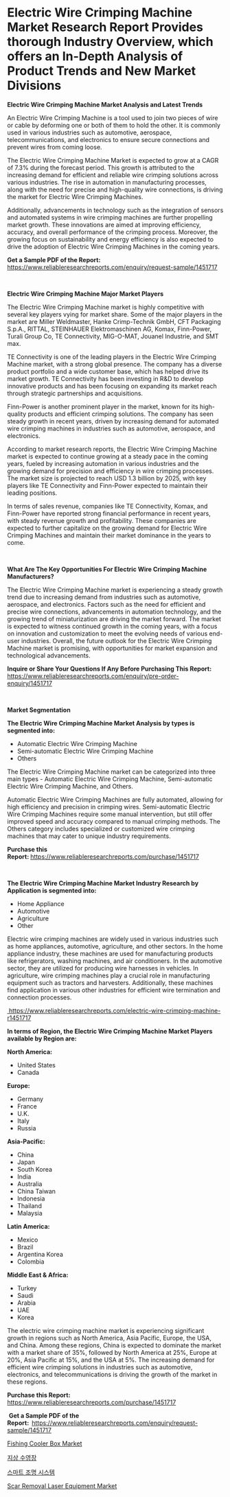 <p><h1>Electric Wire Crimping Machine Market Research Report Provides thorough Industry Overview, which offers an In-Depth Analysis of Product Trends and New Market Divisions</h1></p><p><strong>Electric Wire Crimping Machine Market Analysis and Latest Trends</strong></p>
<p><p>An Electric Wire Crimping Machine is a tool used to join two pieces of wire or cable by deforming one or both of them to hold the other. It is commonly used in various industries such as automotive, aerospace, telecommunications, and electronics to ensure secure connections and prevent wires from coming loose.</p><p>The Electric Wire Crimping Machine Market is expected to grow at a CAGR of 7.3% during the forecast period. This growth is attributed to the increasing demand for efficient and reliable wire crimping solutions across various industries. The rise in automation in manufacturing processes, along with the need for precise and high-quality wire connections, is driving the market for Electric Wire Crimping Machines.</p><p>Additionally, advancements in technology such as the integration of sensors and automated systems in wire crimping machines are further propelling market growth. These innovations are aimed at improving efficiency, accuracy, and overall performance of the crimping process. Moreover, the growing focus on sustainability and energy efficiency is also expected to drive the adoption of Electric Wire Crimping Machines in the coming years.</p></p>
<p><strong>Get a Sample PDF of the Report:&nbsp;</strong> <a href="https://www.reliableresearchreports.com/enquiry/request-sample/1451717">https://www.reliableresearchreports.com/enquiry/request-sample/1451717</a></p>
<p>&nbsp;</p>
<p><strong>Electric Wire Crimping Machine Major Market Players</strong></p>
<p><p>The Electric Wire Crimping Machine market is highly competitive with several key players vying for market share. Some of the major players in the market are Miller Weldmaster, Hanke Crimp-Technik GmbH, CFT Packaging S.p.A., RITTAL, STEINHAUER Elektromaschinen AG, Komax, Finn-Power, Turali Group Co, TE Connectivity, MIG-O-MAT, Jouanel Industrie, and SMT max.</p><p>TE Connectivity is one of the leading players in the Electric Wire Crimping Machine market, with a strong global presence. The company has a diverse product portfolio and a wide customer base, which has helped drive its market growth. TE Connectivity has been investing in R&D to develop innovative products and has been focusing on expanding its market reach through strategic partnerships and acquisitions.</p><p>Finn-Power is another prominent player in the market, known for its high-quality products and efficient crimping solutions. The company has seen steady growth in recent years, driven by increasing demand for automated wire crimping machines in industries such as automotive, aerospace, and electronics.</p><p>According to market research reports, the Electric Wire Crimping Machine market is expected to continue growing at a steady pace in the coming years, fueled by increasing automation in various industries and the growing demand for precision and efficiency in wire crimping processes. The market size is projected to reach USD 1.3 billion by 2025, with key players like TE Connectivity and Finn-Power expected to maintain their leading positions.</p><p>In terms of sales revenue, companies like TE Connectivity, Komax, and Finn-Power have reported strong financial performance in recent years, with steady revenue growth and profitability. These companies are expected to further capitalize on the growing demand for Electric Wire Crimping Machines and maintain their market dominance in the years to come.</p></p>
<p>&nbsp;</p>
<p><strong>What Are The Key Opportunities For Electric Wire Crimping Machine Manufacturers?</strong></p>
<p><p>The Electric Wire Crimping Machine market is experiencing a steady growth trend due to increasing demand from industries such as automotive, aerospace, and electronics. Factors such as the need for efficient and precise wire connections, advancements in automation technology, and the growing trend of miniaturization are driving the market forward. The market is expected to witness continued growth in the coming years, with a focus on innovation and customization to meet the evolving needs of various end-user industries. Overall, the future outlook for the Electric Wire Crimping Machine market is promising, with opportunities for market expansion and technological advancements.</p></p>
<p><strong>Inquire or Share Your Questions If Any Before Purchasing This Report:</strong> <a href="https://www.reliableresearchreports.com/enquiry/pre-order-enquiry/1451717">https://www.reliableresearchreports.com/enquiry/pre-order-enquiry/1451717</a></p>
<p>&nbsp;</p>
<p><strong>Market Segmentation</strong></p>
<p><strong>The Electric Wire Crimping Machine Market Analysis by types is segmented into:</strong></p>
<p><ul><li>Automatic Electric Wire Crimping Machine</li><li>Semi-automatic Electric Wire Crimping Machine</li><li>Others</li></ul></p>
<p><p>The Electric Wire Crimping Machine market can be categorized into three main types - Automatic Electric Wire Crimping Machine, Semi-automatic Electric Wire Crimping Machine, and Others. </p><p>Automatic Electric Wire Crimping Machines are fully automated, allowing for high efficiency and precision in crimping wires. Semi-automatic Electric Wire Crimping Machines require some manual intervention, but still offer improved speed and accuracy compared to manual crimping methods. The Others category includes specialized or customized wire crimping machines that may cater to unique industry requirements.</p></p>
<p><strong>Purchase this Report:&nbsp;</strong><a href="https://www.reliableresearchreports.com/purchase/1451717">https://www.reliableresearchreports.com/purchase/1451717</a></p>
<p>&nbsp;</p>
<p><strong>The Electric Wire Crimping Machine Market Industry Research by Application is segmented into:</strong></p>
<p><ul><li>Home Appliance</li><li>Automotive</li><li>Agriculture</li><li>Other</li></ul></p>
<p><p>Electric wire crimping machines are widely used in various industries such as home appliances, automotive, agriculture, and other sectors. In the home appliance industry, these machines are used for manufacturing products like refrigerators, washing machines, and air conditioners. In the automotive sector, they are utilized for producing wire harnesses in vehicles. In agriculture, wire crimping machines play a crucial role in manufacturing equipment such as tractors and harvesters. Additionally, these machines find application in various other industries for efficient wire termination and connection processes.</p></p>
<p><a href="https://www.reliableresearchreports.com/electric-wire-crimping-machine-r1451717">&nbsp;https://www.reliableresearchreports.com/electric-wire-crimping-machine-r1451717</a></p>
<p><strong>In terms of Region, the Electric Wire Crimping Machine Market Players available by Region are:</strong></p>
<p>
    <p> <strong> North America: </strong>
        <ul>
            <li>United States</li>
            <li>Canada</li>
        </ul>
        </p> 
    <p> <strong> Europe: </strong>
        <ul>
            <li>Germany</li>
            <li>France</li>
            <li>U.K.</li>
            <li>Italy</li>
            <li>Russia</li>
        </ul>
        </p> 
    <p> <strong> Asia-Pacific: </strong>
        <ul>
            <li>China</li>
            <li>Japan</li>
            <li>South Korea</li>
            <li>India</li>
            <li>Australia</li>
            <li>China Taiwan</li>
            <li>Indonesia</li>
            <li>Thailand</li>
            <li>Malaysia</li>
        </ul>
        </p> 
    <p> <strong> Latin America: </strong>
        <ul>
            <li>Mexico</li>
            <li>Brazil</li>
            <li>Argentina Korea</li>
            <li>Colombia</li>
        </ul>
        </p> 
    <p> <strong> Middle East & Africa: </strong>
        <ul>
            <li>Turkey</li>
            <li>Saudi</li>
            <li>Arabia</li>
            <li>UAE</li>
            <li>Korea</li>
        </ul>
    </p>
    </p>
<p><p>The electric wire crimping machine market is experiencing significant growth in regions such as North America, Asia Pacific, Europe, the USA, and China. Among these regions, China is expected to dominate the market with a market share of 35%, followed by North America at 25%, Europe at 20%, Asia Pacific at 15%, and the USA at 5%. The increasing demand for efficient wire crimping solutions in industries such as automotive, electronics, and telecommunications is driving the growth of the market in these regions.</p></p>
<p><strong>Purchase this Report: </strong><a href="https://www.reliableresearchreports.com/purchase/1451717">https://www.reliableresearchreports.com/purchase/1451717</a></p>
<p>&nbsp;<strong>Get a Sample PDF of the Report:&nbsp;&nbsp;</strong><a href="https://www.reliableresearchreports.com/enquiry/request-sample/1451717">https://www.reliableresearchreports.com/enquiry/request-sample/1451717</a></p>
<p><strong></strong></p>
<p><p><a href="https://www.linkedin.com/pulse/fishing-cooler-box-market-comprehensive-assessment-type-application-hftae?trackingId=FqCBmVcJtQ7seqUxi6tVMA%3D%3D">Fishing Cooler Box Market</a></p><p><a href="https://medium.com/@sherlock567567/%EC%A7%80%EC%83%81-%EC%88%98%EC%98%81%EC%9E%A5-%EC%8B%9C%EC%9E%A5-%EB%B6%84%EC%84%9D-cagr-%EC%8B%9C%EC%9E%A5-%EC%84%B8%EB%B6%84%ED%99%94-%EB%B0%8F-%EC%84%B8%EA%B3%84-%EC%82%B0%EC%97%85-%EA%B0%9C%EC%9A%94-6c5a666f6d81">지상 수영장</a></p><p><a href="https://medium.com/@cheddar67856/%EC%A7%80%EB%8A%A5%ED%98%95-%EC%A1%B0%EB%AA%85-%EC%8B%9C%EC%8A%A4%ED%85%9C-%EC%8B%9C%EC%9E%A5-%EC%A0%90%EC%9C%A0%EC%9C%A8-%EB%B3%80%ED%99%94-%EB%B0%8F-%EC%8B%9C%EC%9E%A5-%EC%84%B1%EC%9E%A5-%ED%8A%B8%EB%A0%8C%EB%93%9C-2024-2031-1d7319f365e4">스마트 조명 시스템</a></p><p><a href="https://www.linkedin.com/pulse/decoding-scar-removal-laser-equipment-market-metrics-share-pm9oe?trackingId=W57YyoLYVqyNgDqLwsekbg%3D%3D">Scar Removal Laser Equipment Market</a></p></p>